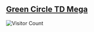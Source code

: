 [Green Circle TD Mega](/green-circle-td-mega/)
---
![Visitor Count](https://profile-counter.glitch.me/wcedit.github.io/count.svg)
